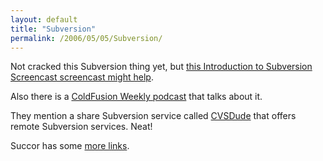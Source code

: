```yaml
---
layout: default
title: "Subversion"
permalink: /2006/05/05/Subversion/
---
```


Not cracked this Subversion thing yet, but <a href="http://clickablebliss.com/blog/2006/04/26/introduction_to_subversion_screencast/" target="_blank">this Introduction to Subversion Screencast screencast might help</a>.

Also there is a <a href="http://www.mattwoodward.com/blog/index.cfm?commentID=271" target="_blank">ColdFusion Weekly podcast</a> that talks about it.

They mention a share Subversion service called <a href="https://secure.cvsdude.org/" target="_blank">CVSDude</a> that offers remote Subversion services. Neat!

Succor has some <a href="http://succor.co.uk/index.cfm/2006/7/3/Installing-Subversion-SVN-links" target="_blank">more links</a>.